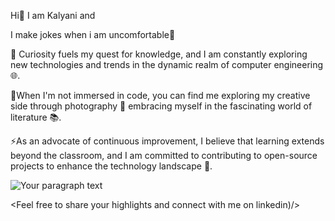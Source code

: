  Hi👋 I am Kalyani and 

 I make jokes when i am uncomfortable🤔

 
 🎯 Curiosity fuels my quest for knowledge, and I am constantly exploring new technologies and trends in the dynamic realm of computer engineering 🌐.
 
 
 🔭When I'm not immersed in code, you can find me exploring my creative side through photography 📸 embracing myself in the fascinating world of literature 📚.
 
 
 ⚡As an advocate of continuous improvement, I believe that learning extends beyond the classroom, and I am committed to contributing to open-source projects to 
    enhance the technology landscape 🌱.
    
    
 ![Your paragraph text](https://github.com/Kalyani1224/Kalyani1224/assets/104186615/f4632f19-f241-4614-a35c-07f8c42e8475)


<Feel free to share your highlights and connect with me on linkedin)/>
 

